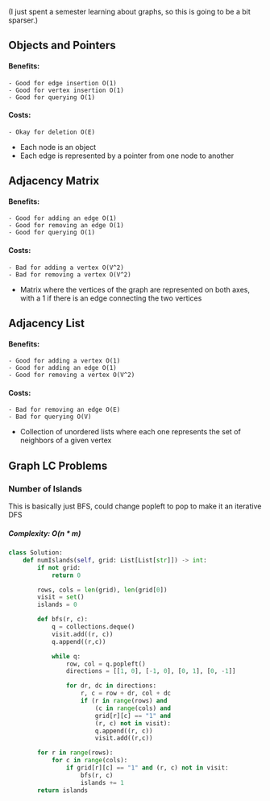 (I just spent a semester learning about graphs, so this is going to be a bit sparser.)

## Objects and Pointers
#### Benefits:
	- Good for edge insertion O(1)
	- Good for vertex insertion O(1)
	- Good for querying O(1)
#### Costs:
	- Okay for deletion O(E)
- Each node is an object
- Each edge is represented by a pointer from one node to another


## Adjacency Matrix
#### Benefits: 
	- Good for adding an edge O(1)
	- Good for removing an edge O(1)
	- Good for querying O(1)
#### Costs:
	- Bad for adding a vertex O(V^2)
	- Bad for removing a vertex O(V^2)
- Matrix where the vertices of the graph are represented on both axes, with a 1 if there is an edge connecting the two vertices


## Adjacency List
#### Benefits: 
	- Good for adding a vertex O(1)
	- Good for adding an edge O(1)
	- Good for removing a vertex O(V^2)
#### Costs:
	- Bad for removing an edge O(E)
	- Bad for querying O(V)
- Collection of unordered lists where each one represents the set of neighbors of a given vertex




## Graph LC Problems

### Number of Islands

This is basically just BFS, could change popleft to pop to make it an iterative DFS

##### Complexity: O(n * m)

```python
class Solution:
	def numIslands(self, grid: List[List[str]]) -> int:
		if not grid:
			return 0

		rows, cols = len(grid), len(grid[0])
		visit = set()
		islands = 0

		def bfs(r, c):
			q = collections.deque()
			visit.add((r, c))
			q.append((r,c))

			while q:
				row, col = q.popleft()
				directions = [[1, 0], [-1, 0], [0, 1], [0, -1]]

				for dr, dc in directions:
					r, c = row + dr, col + dc
					if (r in range(rows) and 
					    (c in range(cols) and
						grid[r][c] == "1" and
						(r, c) not in visit):
						q.append((r, c))
						visit.add((r,c))

		for r in range(rows):
			for c in range(cols):
				if grid[r][c] == "1" and (r, c) not in visit:
					bfs(r, c)
					islands += 1
		return islands
```


